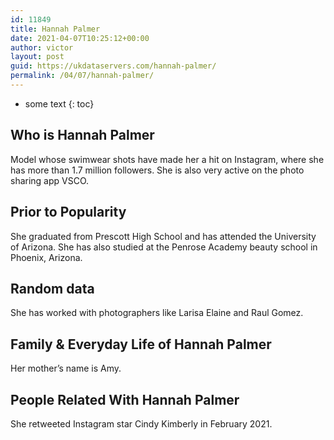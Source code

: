 ```yaml
---
id: 11849
title: Hannah Palmer
date: 2021-04-07T10:25:12+00:00
author: victor
layout: post
guid: https://ukdataservers.com/hannah-palmer/
permalink: /04/07/hannah-palmer/
---
```


* some text
{: toc}


## Who is Hannah Palmer



Model whose swimwear shots have made her a hit on Instagram, where she has more than 1.7 million followers. She is also very active on the photo sharing app VSCO. 

                
                
                
## Prior to Popularity



She graduated from Prescott High School and has attended the University of Arizona. She has also studied at the Penrose Academy beauty school in Phoenix, Arizona. 

                
                
                
## Random data



She has worked with photographers like Larisa Elaine and Raul Gomez. 

                
                
                
## Family & Everyday Life of Hannah Palmer



Her mother&#8217;s name is Amy. 

                
                
                
## People Related With Hannah Palmer



She retweeted Instagram star Cindy Kimberly in February 2021.

                
              
            
          
          
          